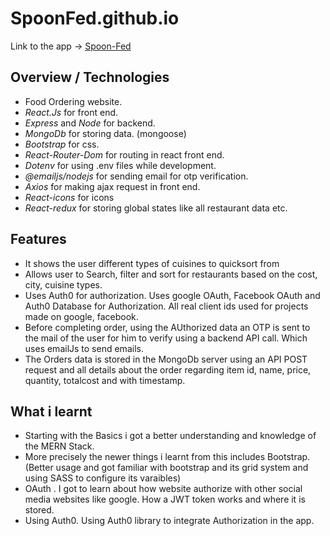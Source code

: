 # SpoonFed.github.io

Link to the app -> [Spoon-Fed](https://spoon-fed.vercel.app/)

## Overview / Technologies
- Food Ordering website.
- *React.Js* for front end.
- *Express* and *Node* for backend.
- *MongoDb* for storing data. (mongoose)
- *Bootstrap* for css.
- *React-Router-Dom* for routing in react front end. 
- *Dotenv* for using .env files while development.
- *@emailjs/nodejs* for sending email for otp verification.
- *Axios* for making ajax request in front end.
- *React-icons* for icons
- *React-redux* for storing global states like all restaurant data etc. 


## Features
- It shows the user different types of cuisines to quicksort from
- Allows user to Search, filter and sort for restaurants based on the cost, city, cuisine types.
- Uses Auth0 for authorization. Uses google OAuth, Facebook OAuth and Auth0 Database for Authorization. All real client ids used for projects made on google, facebook.
- Before completing order, using the AUthorized data an OTP is sent to the mail of the user for him to verify using a backend API call. Which uses emailJs to send emails.
- The Orders data is stored in the MongoDb server using an API POST request and all details about the order regarding item id, name, price, quantity, totalcost and with timestamp.


## What i learnt
- Starting with the Basics i got a better understanding and knowledge of the MERN Stack.
- More precisely the newer things i learnt from this includes Bootstrap. (Better usage and got familiar with bootstrap and its grid system and using SASS to configure its varaibles)
- OAuth . I got to learn about how website authorize with other social media websites like google. How a JWT token works and where it is stored. 
- Using Auth0. Using Auth0 library to integrate Authorization in the app.
